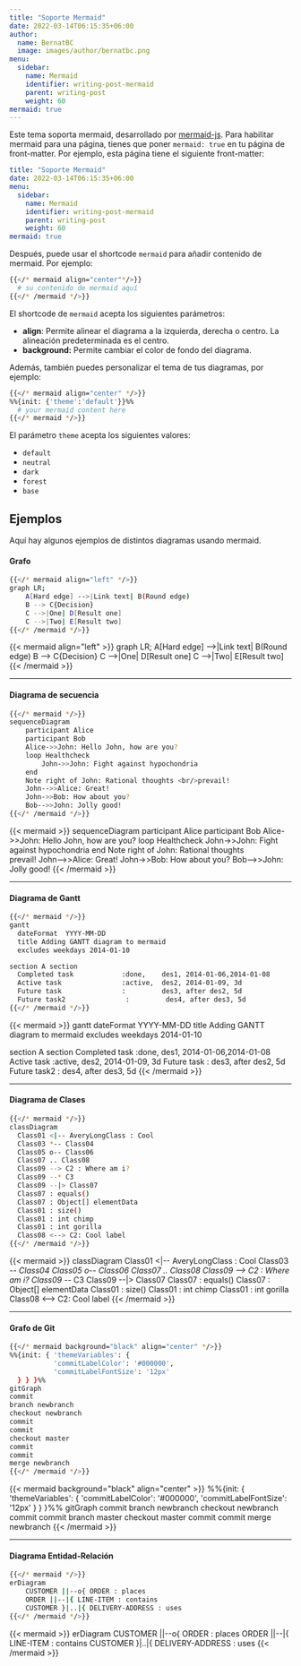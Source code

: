 ```yaml
---
title: "Soporte Mermaid"
date: 2022-03-14T06:15:35+06:00
author:
  name: BernatBC
  image: images/author/bernatbc.png
menu:
  sidebar:
    name: Mermaid
    identifier: writing-post-mermaid
    parent: writing-post
    weight: 60
mermaid: true
---
```


Este tema soporta mermaid, desarrollado por [mermaid-js](https://mermaid-js.github.io/mermaid). Para habilitar mermaid para una página, tienes que poner `mermaid: true` en tu página de front-matter. Por ejemplo, esta página tiene el siguiente front-matter:

```yaml
title: "Soporte Mermaid"
date: 2022-03-14T06:15:35+06:00
menu:
  sidebar:
    name: Mermaid
    identifier: writing-post-mermaid
    parent: writing-post
    weight: 60
mermaid: true
```

Después, puede usar el shortcode `mermaid` para añadir contenido de mermaid. Por ejemplo:

```bash
{{</* mermaid align="center"*/>}}
  # su contenido de mermaid aquí
{{</* /mermaid */>}}
```

El shortcode de `mermaid` acepta los siguientes parámetros:

- **align**: Permite alinear el diagrama a la izquierda, derecha o centro. La alineación predeterminada es el centro.
- **background:** Permite cambiar el color de fondo del diagrama.

Además, también puedes personalizar el tema de tus diagramas, por ejemplo:

```bash
{{</* mermaid align="center" */>}}
%%{init: {'theme':'default'}}%%
  # your mermaid content here
{{</* mermaid */>}}
```

El parámetro `theme` acepta los siguientes valores:
- `default`
- `neutral`
- `dark`
- `forest`
- `base`

## Ejemplos

Aquí hay algunos ejemplos de distintos diagramas usando mermaid.

#### Grafo

```bash
{{</* mermaid align="left" */>}}
graph LR;
    A[Hard edge] -->|Link text| B(Round edge)
    B --> C{Decision}
    C -->|One| D[Result one]
    C -->|Two| E[Result two]
{{</* /mermaid */>}}
```

{{< mermaid align="left" >}}
graph LR;
    A[Hard edge] -->|Link text| B(Round edge)
    B --> C{Decision}
    C -->|One| D[Result one]
    C -->|Two| E[Result two]
{{< /mermaid >}}

<hr>

#### Diagrama de secuencia

```bash
{{</* mermaid */>}}
sequenceDiagram
    participant Alice
    participant Bob
    Alice->>John: Hello John, how are you?
    loop Healthcheck
        John->>John: Fight against hypochondria
    end
    Note right of John: Rational thoughts <br/>prevail!
    John-->>Alice: Great!
    John->>Bob: How about you?
    Bob-->>John: Jolly good!
{{</* /mermaid */>}}
```

{{< mermaid >}}
sequenceDiagram
    participant Alice
    participant Bob
    Alice->>John: Hello John, how are you?
    loop Healthcheck
        John->>John: Fight against hypochondria
    end
    Note right of John: Rational thoughts <br/>prevail!
    John-->>Alice: Great!
    John->>Bob: How about you?
    Bob-->>John: Jolly good!
{{< /mermaid >}}

<hr>

#### Diagrama de Gantt

```bash
{{</* mermaid */>}}
gantt
  dateFormat  YYYY-MM-DD
  title Adding GANTT diagram to mermaid
  excludes weekdays 2014-01-10

section A section
  Completed task            :done,    des1, 2014-01-06,2014-01-08
  Active task               :active,  des2, 2014-01-09, 3d
  Future task               :         des3, after des2, 5d
  Future task2               :         des4, after des3, 5d
{{</* /mermaid */>}}
```

{{< mermaid >}}
gantt
  dateFormat  YYYY-MM-DD
  title Adding GANTT diagram to mermaid
  excludes weekdays 2014-01-10

section A section
  Completed task            :done,    des1, 2014-01-06,2014-01-08
  Active task               :active,  des2, 2014-01-09, 3d
  Future task               :         des3, after des2, 5d
  Future task2               :         des4, after des3, 5d
{{< /mermaid >}}

<hr>

#### Diagrama de Clases

```bash
{{</* mermaid */>}}
classDiagram
  Class01 <|-- AveryLongClass : Cool
  Class03 *-- Class04
  Class05 o-- Class06
  Class07 .. Class08
  Class09 --> C2 : Where am i?
  Class09 --* C3
  Class09 --|> Class07
  Class07 : equals()
  Class07 : Object[] elementData
  Class01 : size()
  Class01 : int chimp
  Class01 : int gorilla
  Class08 <--> C2: Cool label
{{</* /mermaid */>}}
```

{{< mermaid >}}
classDiagram
  Class01 <|-- AveryLongClass : Cool
  Class03 *-- Class04
  Class05 o-- Class06
  Class07 .. Class08
  Class09 --> C2 : Where am i?
  Class09 --* C3
  Class09 --|> Class07
  Class07 : equals()
  Class07 : Object[] elementData
  Class01 : size()
  Class01 : int chimp
  Class01 : int gorilla
  Class08 <--> C2: Cool label
{{< /mermaid >}}

<hr>

#### Grafo de Git

```bash
{{</* mermaid background="black" align="center" */>}}
%%{init: { 'themeVariables': {
           'commitLabelColor': '#000000',
           'commitLabelFontSize': '12px'
  } } }%%
gitGraph
commit
branch newbranch
checkout newbranch
commit
commit
checkout master
commit
commit
merge newbranch
{{</* /mermaid */>}}
```

{{< mermaid background="black" align="center" >}}
%%{init: { 'themeVariables': {
           'commitLabelColor': '#000000',
           'commitLabelFontSize': '12px'
  } } }%%
gitGraph
  commit
  branch newbranch
  checkout newbranch
  commit
  commit
  branch master
  checkout master
  commit
  commit
  merge newbranch
{{< /mermaid >}}

<hr>

#### Diagrama Entidad-Relación

```bash
{{</* mermaid */>}}
erDiagram
    CUSTOMER ||--o{ ORDER : places
    ORDER ||--|{ LINE-ITEM : contains
    CUSTOMER }|..|{ DELIVERY-ADDRESS : uses
{{</* /mermaid */>}}
```

{{< mermaid >}}
erDiagram
    CUSTOMER ||--o{ ORDER : places
    ORDER ||--|{ LINE-ITEM : contains
    CUSTOMER }|..|{ DELIVERY-ADDRESS : uses
{{< /mermaid >}}
